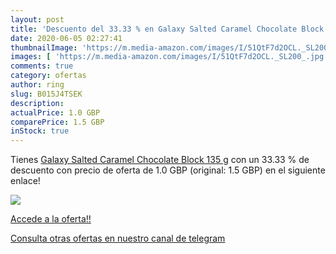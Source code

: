 ```yaml
---
layout: post
title: 'Descuento del 33.33 % en Galaxy Salted Caramel Chocolate Block 13'
date: 2020-06-05 02:27:41
thumbnailImage: 'https://m.media-amazon.com/images/I/51QtF7d2OCL._SL200_.jpg'
images: [ 'https://m.media-amazon.com/images/I/51QtF7d2OCL._SL200_.jpg' ]
comments: true
category: ofertas
author: ring
slug: B015J4TSEK
description:
actualPrice: 1.0 GBP
comparePrice: 1.5 GBP
inStock: true
---
```


Tienes [Galaxy Salted Caramel Chocolate Block 135 g](https://www.amazon.com/dp/B015J4TSEK/?tag=redken08-20) con un 33.33 % de descuento con precio de oferta de 1.0 GBP (original: 1.5 GBP) en el siguiente enlace!

[![](https://m.media-amazon.com/images/I/51QtF7d2OCL._SL200_.jpg)](https://www.amazon.com/dp/B015J4TSEK/?tag=redken08-20)

[Accede a la oferta!!](https://www.amazon.com/dp/B015J4TSEK/?tag=redken08-20)

[Consulta otras ofertas en nuestro canal de telegram](https://t.me/s/ofertas25)
